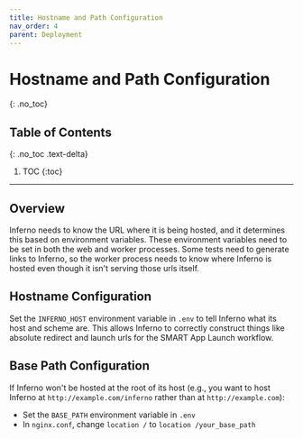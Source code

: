 ```yaml
---
title: Hostname and Path Configuration
nav_order: 4
parent: Deployment
---
```

# Hostname and Path Configuration
{: .no_toc}

## Table of Contents
{: .no_toc .text-delta}

1. TOC
{:toc}
---
## Overview
Inferno needs to know the URL where it is being hosted, and it determines this
based on environment variables. These environment variables need to be set in
both the web and worker processes. Some tests need to generate links to Inferno,
so the worker process needs to know where Inferno is hosted even though it isn't
serving those urls itself.

## Hostname Configuration
Set the `INFERNO_HOST` environment variable in `.env` to tell Inferno what its
host and scheme are. This allows Inferno to correctly construct things like
absolute redirect and launch urls for the SMART App Launch workflow.

## Base Path Configuration
If Inferno won't be hosted at the root of its host (e.g., you want to host
Inferno at `http://example.com/inferno` rather than at `http://example.com`):
- Set the `BASE_PATH` environment variable in `.env`
- In `nginx.conf`, change `location /` to `location /your_base_path`
